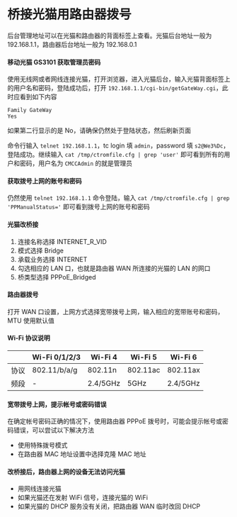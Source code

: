 # 桥接光猫用路由器拨号

后台管理地址可以在光猫和路由器的背面标签上查看。光猫后台地址一般为 192.168.1.1，路由器后台地址一般为 192.168.0.1

#### 移动光猫 GS3101 获取管理员密码

使用无线网或者网线连接光猫，打开浏览器，进入光猫后台，输入光猫背面标签上的用户名和密码，登陆成功后，打开 `192.168.1.1/cgi-bin/getGateWay.cgi`，此时应看到如下内容

```
Family GateWay
Yes
```

如果第二行显示的是 No，请确保仍然处于登陆状态，然后刷新页面

命令行输入 `telnet 192.168.1.1`，tc login 填 `admin`，password 填 `s2@We3%Dc`，登陆成功。继续输入 `cat /tmp/ctromfile.cfg | grep 'user'` 即可看到所有的用户和密码，用户名为 `CMCCAdmin` 的就是管理员

#### 获取拨号上网的账号和密码

仍然使用 `telnet 192.168.1.1` 命令登陆，输入 `cat /tmp/ctromfile.cfg | grep 'PPManualStatus='` 即可看到拨号上网的账号和密码

#### 光猫改桥接

1. 连接名称选择 INTERNET_R_VID
2. 模式选择 Bridge
3. 承载业务选择 INTERNET
4. 勾选相应的 LAN 口，也就是路由器 WAN 所连接的光猫的 LAN 的网口
5. 桥类型选择 PPPoE_Bridged

#### 路由器拨号

打开 WAN 口设置，上网方式选择宽带拨号上网，输入相应的宽带账号和密码，MTU 使用默认值

#### Wi-Fi 协议说明

||Wi-Fi 0/1/2/3|Wi-Fi 4|Wi-Fi 5|Wi-Fi 6|
|-|-|-|-|-|
|协议|802.11/b/a/g|802.11n|802.11ac|802.11ax|
|频段|-|2.4/5GHz|5GHz|2.4/5GHz|

#### 宽带拨号上网，提示帐号或密码错误

在确定帐号密码正确的情况下，使用路由器 PPPoE 拨号时，可能会提示帐号或密码错误，可以尝试以下解决方法

- 使用特殊拨号模式
- 在路由器 MAC 地址设置中选择克隆 MAC 地址

#### 改桥接后，路由器上网的设备无法访问光猫

- 用网线连接光猫
- 如果光猫还在发射 WiFi 信号，连接光猫的 WiFi
- 如果光猫的 DHCP 服务没有关闭，把路由器 WAN 临时改回 DHCP
